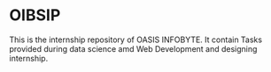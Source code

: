 # OIBSIP
This is the internship repository of OASIS INFOBYTE. It contain Tasks provided during data science amd Web Development and designing internship.
